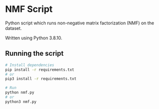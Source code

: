 # NMF Script

Python script which runs non-negative matrix factorization (NMF) on the dataset.

Written using Python 3.8.10.

## Running the script

```bash
# Install dependencies
pip install -r requirements.txt
# or
pip3 install -r requirements.txt

# Run
python nmf.py
# or
python3 nmf.py
```
